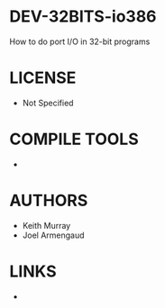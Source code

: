 DEV-32BITS-io386
================

How to do port I/O in 32-bit programs


LICENSE
===============
* Not Specified

COMPILE TOOLS
===============
* 

AUTHORS
===============
* Keith Murray
* Joel Armengaud

LINKS
===============
* 
